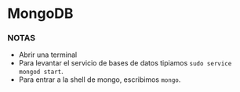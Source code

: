 # MongoDB
### NOTAS

* Abrir una terminal
* Para levantar el servicio de bases de datos tipiamos `sudo service mongod start`.
* Para entrar a la shell de mongo, escribimos `mongo`.
